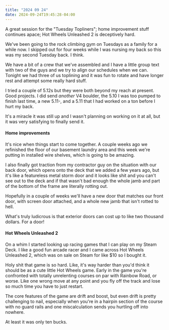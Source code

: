 ```yaml
---
title: "2024 09 24"
date: 2024-09-24T19:45:28-04:00
---
```


A great session for the "Tuesday Topliners"; home improvement stuff continues
apace; Hot Wheels Unleashed 2 is deceptively hard.

We've been going to the rock climbing gym on Tuesdays as a family for a while
now. I skipped out for four weeks while I was nursing my back so this was my
second Tuesday back. I think.

We have a bit of a crew that we've assembled and I have a little group text with
two of the guys and we try to align our schedules when we can. Tonight we had
three of us toplining and it was fun to rotate and have longer rest and attempt
some really hard stuff.

I tried a couple of 5.12s but they were both beyond my reach at present. Good
projects. I did send *another* V4 boulder, the 5.10 I was too pumped to finish
last time, a new 5.11-, and a 5.11 that I had worked on a ton before I hurt my
back.

It's a miracle it was still up and I wasn't planning on working on it at all,
but it was very satisfying to finally send it.

#### Home improvements

It's nice when things start to come together. A couple weeks ago we refinished
the floor of our basement laundry area and this week we're putting in installed
wire shelves, which is going to be amazing.

I also finally got traction from my contractor guy on the situation with our
back door, which opens onto the deck that we added a few years ago, but it's
like a featureless metal storm door and it looks like shit and you can't see out
to the deck and if that wasn't bad enough the whole jamb and part of the bottom
of the frame are literally rotting out.

Hopefully in a couple of weeks we'll have a new door that matches our front
door, with screen door attached, and a whole new jamb that isn't rotted to hell.

What's truly ludicrous is that exterior doors can cost up to like two thousand
dollars. For a door!

#### Hot Wheels Unleashed 2

On a whim I started looking up racing games that I can play on my Steam Deck. I
like a good fun arcade racer and I came across Hot Wheels Unleashed 2, which was
on sale on Steam for like $10 so I bought it.

Holy shit that game is so hard. Like, it's way harder than you'd think it should
be as a cute little Hot Wheels game. Early in the game you're confronted with
totally unrelenting courses on par with Rainbow Road, or worse. Like one wrong
move at any point and you fly off the track and lose so much time you have to
just restart.

The core features of the game are drift and boost, but even drift is pretty
challenging to nail, especially when you're in a hairpin section of the course
with no guard rails and one miscalculation sends you hurtling off into nowhere.

At least it was only ten bucks.
